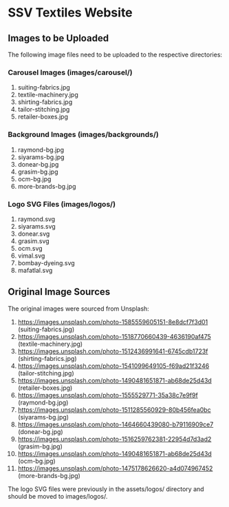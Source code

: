 # SSV Textiles Website

## Images to be Uploaded

The following image files need to be uploaded to the respective directories:

### Carousel Images (images/carousel/)
1. suiting-fabrics.jpg
2. textile-machinery.jpg
3. shirting-fabrics.jpg
4. tailor-stitching.jpg
5. retailer-boxes.jpg

### Background Images (images/backgrounds/)
1. raymond-bg.jpg
2. siyarams-bg.jpg
3. donear-bg.jpg
4. grasim-bg.jpg
5. ocm-bg.jpg
6. more-brands-bg.jpg

### Logo SVG Files (images/logos/)
1. raymond.svg
2. siyarams.svg
3. donear.svg
4. grasim.svg
5. ocm.svg
6. vimal.svg
7. bombay-dyeing.svg
8. mafatlal.svg

## Original Image Sources
The original images were sourced from Unsplash:
1. https://images.unsplash.com/photo-1585559605151-8e8dcf7f3d01 (suiting-fabrics.jpg)
2. https://images.unsplash.com/photo-1518770660439-4636190af475 (textile-machinery.jpg)
3. https://images.unsplash.com/photo-1512436991641-6745cdb1723f (shirting-fabrics.jpg)
4. https://images.unsplash.com/photo-1541099649105-f69ad21f3246 (tailor-stitching.jpg)
5. https://images.unsplash.com/photo-1490481651871-ab68de25d43d (retailer-boxes.jpg)
6. https://images.unsplash.com/photo-1555529771-35a38c7e9f9f (raymond-bg.jpg)
7. https://images.unsplash.com/photo-1511285560929-80b456fea0bc (siyarams-bg.jpg)
8. https://images.unsplash.com/photo-1464660439080-b79116909ce7 (donear-bg.jpg)
9. https://images.unsplash.com/photo-1516259762381-22954d7d3ad2 (grasim-bg.jpg)
10. https://images.unsplash.com/photo-1490481651871-ab68de25d43d (ocm-bg.jpg)
11. https://images.unsplash.com/photo-1475178626620-a4d074967452 (more-brands-bg.jpg)

The logo SVG files were previously in the assets/logos/ directory and should be moved to images/logos/.
